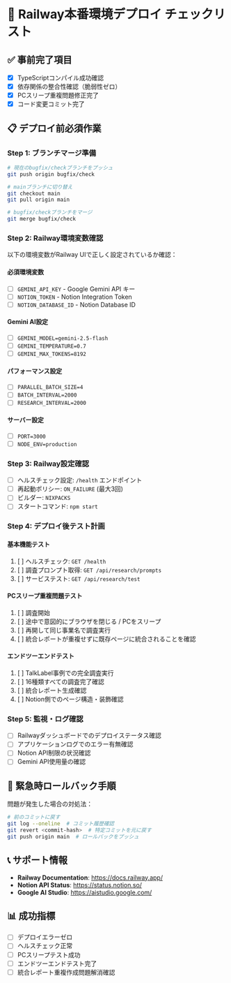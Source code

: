 # 🚀 Railway本番環境デプロイ チェックリスト

## ✅ **事前完了項目**
- [x] TypeScriptコンパイル成功確認
- [x] 依存関係の整合性確認（脆弱性ゼロ）
- [x] PCスリープ重複問題修正完了
- [x] コード変更コミット完了

## 📋 **デプロイ前必須作業**

### **Step 1: ブランチマージ準備**
```bash
# 現在のbugfix/checkブランチをプッシュ
git push origin bugfix/check

# mainブランチに切り替え
git checkout main
git pull origin main

# bugfix/checkブランチをマージ
git merge bugfix/check
```

### **Step 2: Railway環境変数確認**
以下の環境変数がRailway UIで正しく設定されているか確認：

#### **必須環境変数**
- [ ] `GEMINI_API_KEY` - Google Gemini API キー
- [ ] `NOTION_TOKEN` - Notion Integration Token  
- [ ] `NOTION_DATABASE_ID` - Notion Database ID

#### **Gemini AI設定**
- [ ] `GEMINI_MODEL=gemini-2.5-flash`
- [ ] `GEMINI_TEMPERATURE=0.7`
- [ ] `GEMINI_MAX_TOKENS=8192`

#### **パフォーマンス設定**
- [ ] `PARALLEL_BATCH_SIZE=4`
- [ ] `BATCH_INTERVAL=2000` 
- [ ] `RESEARCH_INTERVAL=2000`

#### **サーバー設定**
- [ ] `PORT=3000`
- [ ] `NODE_ENV=production`

### **Step 3: Railway設定確認**
- [ ] ヘルスチェック設定: `/health` エンドポイント
- [ ] 再起動ポリシー: `ON_FAILURE` (最大3回)
- [ ] ビルダー: `NIXPACKS`
- [ ] スタートコマンド: `npm start`

### **Step 4: デプロイ後テスト計画**

#### **基本機能テスト**
1. [ ] ヘルスチェック: `GET /health`
2. [ ] 調査プロンプト取得: `GET /api/research/prompts`
3. [ ] サービステスト: `GET /api/research/test`

#### **PCスリープ重複問題テスト**
1. [ ] 調査開始
2. [ ] 途中で意図的にブラウザを閉じる / PCをスリープ
3. [ ] 再開して同じ事業名で調査実行
4. [ ] 統合レポートが重複せずに既存ページに統合されることを確認

#### **エンドツーエンドテスト**
1. [ ] TalkLabel事例での完全調査実行
2. [ ] 16種類すべての調査完了確認
3. [ ] 統合レポート生成確認
4. [ ] Notion側でのページ構造・装飾確認

### **Step 5: 監視・ログ確認**
- [ ] Railwayダッシュボードでのデプロイステータス確認
- [ ] アプリケーションログでのエラー有無確認
- [ ] Notion API制限の状況確認
- [ ] Gemini API使用量の確認

## 🚨 **緊急時ロールバック手順**
問題が発生した場合の対処法：

```bash
# 前のコミットに戻す
git log --oneline  # コミット履歴確認
git revert <commit-hash>  # 特定コミットを元に戻す
git push origin main  # ロールバックをプッシュ
```

## 📞 **サポート情報**
- **Railway Documentation**: https://docs.railway.app/
- **Notion API Status**: https://status.notion.so/
- **Google AI Studio**: https://aistudio.google.com/

## 📊 **成功指標**
- [ ] デプロイエラーゼロ
- [ ] ヘルスチェック正常
- [ ] PCスリープテスト成功
- [ ] エンドツーエンドテスト完了
- [ ] 統合レポート重複作成問題解消確認 